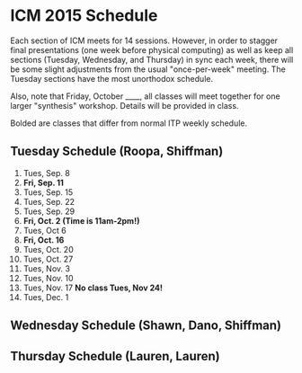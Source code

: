 # ICM 2015 Schedule

Each section of ICM meets for 14 sessions.  However, in order to stagger final presentations (one week before physical computing) as well as keep all sections (Tuesday, Wednesday, and Thursday) in sync each week, there will be some slight adjustments from the usual "once-per-week" meeting.  The Tuesday sections have the most unorthodox schedule.  

Also, note that Friday, October ____, all classes will meet together for one larger "synthesis" workshop.  Details will be provided in class.

Bolded are classes that differ from normal ITP weekly schedule.

## Tuesday Schedule (Roopa, Shiffman)
1. Tues, Sep. 8
2. **Fri, Sep. 11**
3. Tues, Sep. 15
4. Tues, Sep. 22
5. Tues, Sep. 29
6. **Fri, Oct. 2 (Time is 11am-2pm!)**
7. Tues, Oct 6
8. **Fri, Oct. 16**
9. Tues, Oct. 20
10. Tues, Oct. 27
11. Tues, Nov. 3 
12. Tues, Nov. 10 
13. Tues, Nov. 17
**No class Tues, Nov 24!**
14. Tues, Dec. 1 

## Wednesday Schedule (Shawn, Dano, Shiffman)

## Thursday Schedule (Lauren, Lauren)
